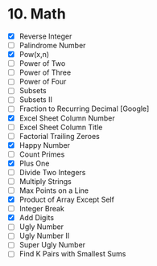 # 10. Math

- [x] Reverse Integer
- [ ] Palindrome Number
- [x] Pow(x,n)
- [ ] Power of Two
- [ ] Power of Three
- [ ] Power of Four
- [ ] Subsets
- [ ] Subsets II
- [ ] Fraction to Recurring Decimal [Google]
- [x] Excel Sheet Column Number
- [ ] Excel Sheet Column Title
- [ ] Factorial Trailing Zeroes
- [x] Happy Number
- [ ] Count Primes
- [x] Plus One
- [ ] Divide Two Integers
- [ ] Multiply Strings
- [ ] Max Points on a Line
- [x] Product of Array Except Self
- [ ] Integer Break
- [x] Add Digits
- [ ] Ugly Number
- [ ] Ugly Number II
- [ ] Super Ugly Number
- [ ] Find K Pairs with Smallest Sums
